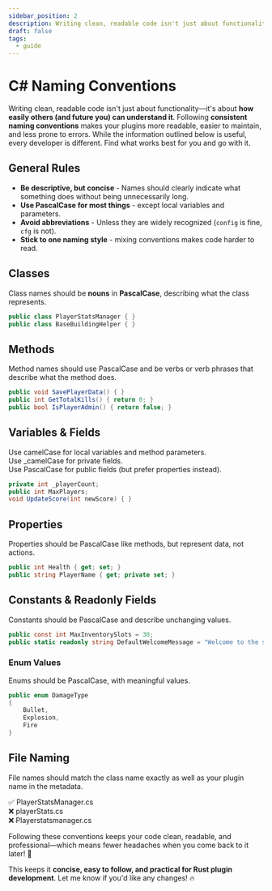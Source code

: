 ```yaml
---
sidebar_position: 2
description: Writing clean, readable code isn't just about functionality—it's about how easily others (and future you) can understand it.
draft: false
tags:
  - guide
---
```


# C# Naming Conventions  

Writing clean, readable code isn't just about functionality—it's about **how easily others (and future you) can understand it**. Following **consistent naming conventions** makes your plugins more readable, easier to maintain, and less prone to errors. While the information outlined below is useful, every developer is different. Find what works best for you and go with it.

## General Rules  

- **Be descriptive, but concise** - Names should clearly indicate what something does without being unnecessarily long.  
- **Use PascalCase for most things** - except local variables and parameters.  
- **Avoid abbreviations** - Unless they are widely recognized (`config` is fine, `cfg` is not).  
- **Stick to one naming style** - mixing conventions makes code harder to read.  

## Classes 

Class names should be **nouns** in **PascalCase**, describing what the class represents.  
```csharp
public class PlayerStatsManager { }
public class BaseBuildingHelper { }
```

## Methods
Method names should use PascalCase and be verbs or verb phrases that describe what the method does.

```csharp
public void SavePlayerData() { }
public int GetTotalKills() { return 0; }
public bool IsPlayerAdmin() { return false; }
```
## Variables & Fields
Use camelCase for local variables and method parameters.  
Use _camelCase for private fields.  
Use PascalCase for public fields (but prefer properties instead).  

```csharp
private int _playerCount;
public int MaxPlayers;
void UpdateScore(int newScore) { }
```
## Properties
Properties should be PascalCase like methods, but represent data, not actions.

```csharp
public int Health { get; set; }
public string PlayerName { get; private set; }
```
## Constants & Readonly Fields
Constants should be PascalCase and describe unchanging values.

```csharp
public const int MaxInventorySlots = 30;
public static readonly string DefaultWelcomeMessage = "Welcome to the server!";
```
### Enum Values
Enums should be PascalCase, with meaningful values.

```csharp
public enum DamageType
{
    Bullet,
    Explosion,
    Fire
}
```

## File Naming
File names should match the class name exactly as well as your plugin name in the metadata.

✅ PlayerStatsManager.cs  
❌ playerStats.cs  
❌ Playerstatsmanager.cs  

Following these conventions keeps your code clean, readable, and professional—which means fewer headaches when you come back to it later! 🚀  

This keeps it **concise, easy to follow, and practical for Rust plugin development**. Let me know if you'd like any changes! 🔥